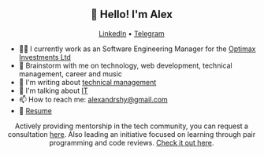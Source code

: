 <h2 align="center">👋 Hello! I'm Alex</h2>
<p align="center">
  <a href="https://www.linkedin.com/in/alexandrshy/">LinkedIn</a> •
  <a href="https://t.me/alexandrshy">Telegram</a>
</p>

- 👨‍💻 I currently work as an Software Engineering Manager for the <a href="https://github.com/optimaxdev">Optimax Investments Ltd</a>
- 💬 Brainstorm with me on technology, web development, technical management, career and music
- 📓 I'm writing about <a href="https://t.me/softlead">technical management</a>
- 🎤 I'm talking about <a href="https://redcircle.com/shows/optimax-prime">IT</a>
- 📫 How to reach me: <a href="mailto:alexandrshy@gmail.com">alexandrshy@gmail.com</a>
- 📝 <a href="https://github.com/Alexandrshy/Alexandrshy/blob/main/Alex_Shulaev_Resume_Senior_Front_End_Developer_Engineering_Manager.pdf">Resume</a>

<p align="center">Actively providing mentorship in the tech community, you can request a consultation <a href="https://getmentor.dev/mentor/aleksandr-shulaev-896">here</a>. Also leading an initiative focused on learning through pair programming and code reviews. <a href="https://frontmentor.dev">Check it out here</a>.</p>
